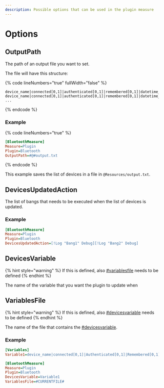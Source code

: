 ```yaml
---
description: Possible options that can be used in the plugin measure
---
```


# Options

## OutputPath

The path of an output file you want to set.

The file will have this structure:

{% code lineNumbers="true" fullWidth="false" %}
```
device_name|connected[0,1]|authenticated[0,1]|remembered[0,1]|datetime_last_seen|datetime_last_used;
device_name|connected[0,1]|authenticated[0,1]|remembered[0,1]|datetime_last_seen|datetime_last_used;
...
```
{% endcode %}

### Example

{% code lineNumbers="true" %}
```ini
[BluetoothMeasure]
Measure=Plugin
Plugin=Bluetooth
OutputPath=#@#output.txt
```
{% endcode %}

This example saves the list of devices in a file in `@Resources/output.txt`.

## DevicesUpdatedAction

The list of bangs that needs to be executed when the list of devices is updated.

### Example

```ini
[BluetoothMeasure]
Measure=Plugin
Plugin=Bluetooth
DevicesUpdatedAction=[!Log "Bang1" Debug][!Log "Bang2" Debug]
```

## DevicesVariable

{% hint style="warning" %}
If this is defined, also [#variablesfile](options.md#variablesfile "mention") needs to be defined
{% endhint %}

The name of the variable that you want the plugin to update when&#x20;

## VariablesFile

{% hint style="warning" %}
If this is defined, also [#devicesvariable](options.md#devicesvariable "mention") needs to be defined
{% endhint %}

The name of the file that contains the [#devicesvariable](options.md#devicesvariable "mention").

### Example

```ini
[Variables]
Variable1=device_name|connected[0,1]|Authenticated[0,1]|Remembered[0,1]|datetime_last_seen|datetime_last_used;...

[BluetoothMeasure]
Measure=Plugin
Plugin=Bluetooth
DevicesVariable=Variable1
VariablesFile=#CURRENTFILE#
```

